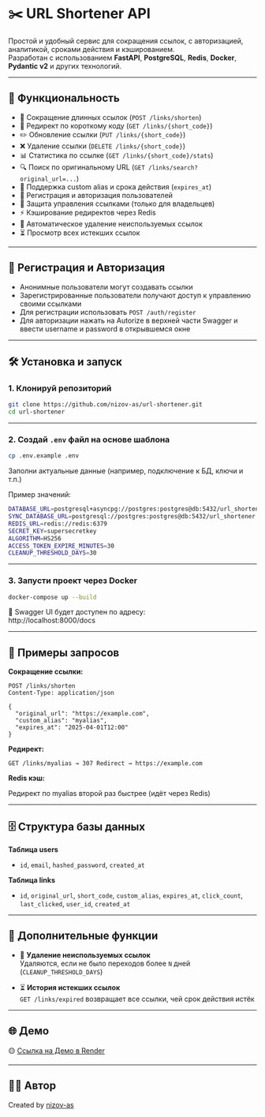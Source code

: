 
# ✂️ URL Shortener API

Простой и удобный сервис для сокращения ссылок, с авторизацией, аналитикой, сроками действия и кэшированием.  
Разработан с использованием **FastAPI**, **PostgreSQL**, **Redis**, **Docker**, **Pydantic v2** и других технологий.

---

## 🚀 Функциональность

- 🔗 Сокращение длинных ссылок (`POST /links/shorten`)
- 🧭 Редирект по короткому коду (`GET /links/{short_code}`)
- ✏️ Обновление ссылки (`PUT /links/{short_code}`)
- ❌ Удаление ссылки (`DELETE /links/{short_code}`)
- 📊 Статистика по ссылке (`GET /links/{short_code}/stats`)
- 🔍 Поиск по оригинальному URL (`GET /links/search?original_url=...`)
- 🧩 Поддержка custom alias и срока действия (`expires_at`)
- 👤 Регистрация и авторизация пользователей
- 🔐 Защита управления ссылками (только для владельцев)
- ⚡ Кэширование редиректов через Redis
- 🔁 Автоматическое удаление неиспользуемых ссылок
- ⏳ Просмотр всех истекших ссылок

---

## 🔐 Регистрация и Авторизация

- Анонимные пользователи могут создавать ссылки
- Зарегистрированные пользователи получают доступ к управлению своими ссылками
- Для регистрации использовать `POST /auth/register`
- Для авторизации нажать на Autorize в верхней части Swagger и ввести username и password в открывшемся окне

---

## 🛠️ Установка и запуск

### 1. Клонируй репозиторий

```bash
git clone https://github.com/nizov-as/url-shortener.git
cd url-shortener
```

---

### 2. Создай `.env` файл на основе шаблона

```bash
cp .env.example .env
```

Заполни актуальные данные (например, подключение к БД, ключи и т.п.)

Пример значений:
```bash
DATABASE_URL=postgresql+asyncpg://postgres:postgres@db:5432/url_shortener
SYNC_DATABASE_URL=postgresql://postgres:postgres@db:5432/url_shortener
REDIS_URL=redis://redis:6379
SECRET_KEY=supersecretkey
ALGORITHM=HS256
ACCESS_TOKEN_EXPIRE_MINUTES=30
CLEANUP_THRESHOLD_DAYS=30
```

---

### 3. Запусти проект через Docker

```bash
docker-compose up --build
```

📌 Swagger UI будет доступен по адресу:  
http://localhost:8000/docs

---

## 🧪 Примеры запросов

**Сокращение ссылки:**

```http
POST /links/shorten
Content-Type: application/json

{
  "original_url": "https://example.com",
  "custom_alias": "myalias",
  "expires_at": "2025-04-01T12:00"
}
```

**Редирект:**

```http
GET /links/myalias → 307 Redirect → https://example.com
```

**Redis кэш:**

Редирект по myalias второй раз быстрее (идёт через Redis)

---

## 🗄️ Структура базы данных

**Таблица users**
- `id`, `email`, `hashed_password`, `created_at`

**Таблица links**
- `id`, `original_url`, `short_code`, `custom_alias`, `expires_at`, `click_count`, `last_clicked`, `user_id`, `created_at`

---

## 🧩 Дополнительные функции

- 🔁 **Удаление неиспользуемых ссылок**  
  Удаляются, если не было переходов более `N` дней (`CLEANUP_THRESHOLD_DAYS`)

- ⏳ **История истекших ссылок**  
  `GET /links/expired` возвращает все ссылки, чей срок действия истёк

---

## 🌐 Демо

🟡 [Ссылка на Демо в Render](https://url-shortener-yl7x.onrender.com/docs)

---

## 👨‍💻 Автор

Created by [nizov-as](https://github.com/nizov-as)
